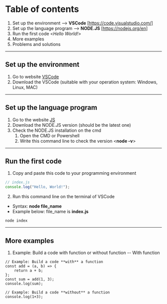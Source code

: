 # Table of contents
1. Set up the environment --> **VSCode** [https://code.visualstudio.com/]
2. Set up the language program --> **NODE.JS** [https://nodejs.org/en]
3. Run the first code <*Hello World!*>
4. More examples
5. Problems and solutions
---
## Set up the environment
1. Go to website [VSCode]([url](https://code.visualstudio.com/))
2. Download the VSCode (suitable with your operation system: Windows, Linux, MAC)
---
## Set up the language program
1. Go to the website [JS]([url](https://nodejs.org/en))
2. Download the NODE.JS version (should be the latest one)
3. Check the NODE.JS installation on the cmd
   1. Open the CMD or Powershell
   2. Write this command line to check the version <**node -v**>
---
## Run the first code
1. Copy and paste this code to your programming environment
```js
// index.js
console.log("Hello, World!");
```
2. Run this command line on the terminal of VSCode
- Syntax: **node file_name**
- Example below: file_name is **index.js**
```
node index
```
---
## More examples
1. Example: Build a code with function or without function
   -- With function
```
// Example: Build a code **with** a function
const add = (a, b) => {
    return a + b;
};
const sum = add(1, 3);
console.log(sum);
```

```
// Example: Build a code **without** a function
console.log(1+3);
```

